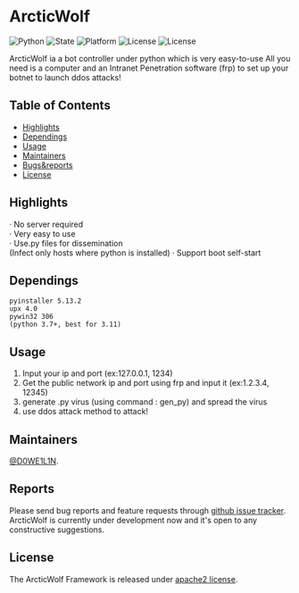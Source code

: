 
# ArcticWolf
<img src="https://img.shields.io/badge/Python-3.7+-green" alt="Python" />  <img src="https://img.shields.io/badge/State-developing-blue" alt="State" />  <img src="https://img.shields.io/badge/Platform-Windows-orange" alt="Platform" />  <img src="https://img.shields.io/badge/License-Apache2.0-red" alt="License" />  <img src="https://img.shields.io/badge/--red" alt="License" />

ArcticWolf ia a bot controller under python which is very easy-to-use
All you need is a computer and an Intranet Penetration software (frp) to set up your botnet to launch ddos attacks!

## Table of Contents

- [Highlights](#Hightlights)
- [Dependings](#dependings)
- [Usage](#usage)
- [Maintainers](#maintainers)
- [Bugs&reports](#reports)
- [License](#license)

## Highlights
· No server required  
· Very easy to use  
· Use.py files for dissemination  
(Infect only hosts where python is installed)
· Support boot self-start  

## Dependings
    pyinstaller 5.13.2
    upx 4.0   
    pywin32 306
    (python 3.7+, best for 3.11)  

## Usage  
  1. Input your ip and port (ex:127.0.0.1, 1234)
  2. Get the public network ip and port using frp and input it (ex:1.2.3.4, 12345)
  3. generate .py virus (using command : gen_py) and spread the virus
  4. use ddos attack method to attack!
     
   
## Maintainers
[@D0WE1L1N](https://github.com/Duweilin).

## Reports

Please send bug reports and feature requests through [github issue tracker](https://github.com/DWL-stu/ArcticWolf/issues). ArcticWolf is currently under development now and it's open to any constructive suggestions.

 
## License
The ArcticWolf Framework is released under [apache2 license](https://github.com/DWL-stu/ArcticWolf/License).

